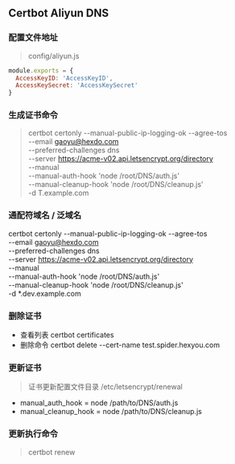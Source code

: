 ## Certbot Aliyun DNS

### 配置文件地址
> config/aliyun.js
```javascript
module.exports = {
  AccessKeyID: 'AccessKeyID',
  AccessKeySecret: 'AccessKeySecret'
}
```

### 生成证书命令
> certbot certonly --manual-public-ip-logging-ok --agree-tos \
--email gaoyu@hexdo.com \
--preferred-challenges dns \
--server https://acme-v02.api.letsencrypt.org/directory \
--manual \
--manual-auth-hook 'node /root/DNS/auth.js' \
--manual-cleanup-hook 'node /root/DNS/cleanup.js' \
-d T.example.com

### 通配符域名 / 泛域名
certbot certonly --manual-public-ip-logging-ok --agree-tos \
--email gaoyu@hexdo.com \
--preferred-challenges dns \
--server https://acme-v02.api.letsencrypt.org/directory \
--manual \
--manual-auth-hook 'node /root/DNS/auth.js' \
--manual-cleanup-hook 'node /root/DNS/cleanup.js' \
-d *.dev.example.com

### 删除证书
- 查看列表 certbot certificates
- 删除命令 certbot delete --cert-name test.spider.hexyou.com

### 更新证书

> 证书更新配置文件目录 /etc/letsencrypt/renewal

- manual_auth_hook = node /path/to/DNS/auth.js
- manual_cleanup_hook = node /path/to/DNS/cleanup.js

### 更新执行命令
> certbot renew